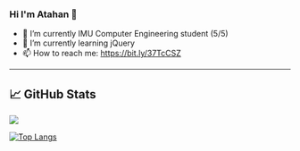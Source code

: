 ### Hi I'm Atahan 👋


- 🔭 I’m currently IMU Computer Engineering student (5/5)
- 🌱 I’m currently learning jQuery
- 📫 How to reach me: https://bit.ly/37TcCSZ
-----------------------------------------------------------------

## &#x1f4c8; GitHub Stats
<a href="https://github.com/AtahanKocc/AtahanKocc">
  <img align="center" src="https://github-readme-stats.vercel.app/api/top-langs/?username=AtahanKocc& html&title_color=ffffff&text_color=c9cacc&icon_color=2bbc8a&bg_color=1d1f21"/>
</a>


[![Top Langs](https://github-readme-stats.vercel.app/api/top-langs/?username=AtahanKocc)](https://github.com/anuraghazra/github-readme-stats)


